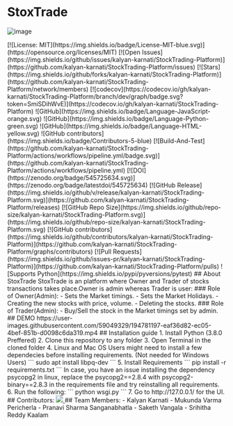 # StoxTrade
![image](https://user-images.githubusercontent.com/59049329/194774702-6af1c810-5d60-4746-afbd-3df559d41d70.png)
<!-->
[![License: MIT](https://img.shields.io/badge/License-MIT-blue.svg)](https://opensource.org/licenses/MIT)
[![Open Issues](https://img.shields.io/github/issues/kalyan-karnati/StockTrading-Platform)](https://github.com/kalyan-karnati/StockTrading-Platform/issues)
[![Stars](https://img.shields.io/github/forks/kalyan-karnati/StockTrading-Platform)](https://github.com/kalyan-karnati/StockTrading-Platform/network/members)
[![codecov](https://codecov.io/gh/kalyan-karnati/StockTrading-Platform/branch/dev/graph/badge.svg?token=SmiSDihWvE)](https://codecov.io/gh/kalyan-karnati/StockTrading-Platform)
![GitHub](https://img.shields.io/badge/Language-JavaScript-orange.svg)
![GitHub](https://img.shields.io/badge/Language-Python-green.svg)
![GitHub](https://img.shields.io/badge/Language-HTML-yellow.svg)
![GitHub contributors](https://img.shields.io/badge/Contributors-5-blue)
[![Build-And-Test](https://github.com/kalyan-karnati/StockTrading-Platform/actions/workflows/pipeline.yml/badge.svg)](https://github.com/kalyan-karnati/StockTrading-Platform/actions/workflows/pipeline.yml)
[![DOI](https://zenodo.org/badge/545725634.svg)](https://zenodo.org/badge/latestdoi/545725634)
[![GitHub Release](https://img.shields.io/github/v/release/kalyan-karnati/StockTrading-Platform.svg)](https://github.com/kalyan-karnati/StockTrading-Platform/releases)
[![GitHub Repo Size](https://img.shields.io/github/repo-size/kalyan-karnati/StockTrading-Platform.svg)](https://img.shields.io/github/repo-size/kalyan-karnati/StockTrading-Platform.svg)
[![GitHub contributors](https://img.shields.io/github/contributors/kalyan-karnati/StockTrading-Platform)](https://github.com/kalyan-karnati/StockTrading-Platform/graphs/contributors)
[![Pull Requests](https://img.shields.io/github/issues-pr/kalyan-karnati/StockTrading-Platform)](https://github.com/kalyan-karnati/StockTrading-Platform/pulls)
![Supports Python](https://img.shields.io/pypi/pyversions/pytest)

## About StoxTrade

StoxTrade is an platform where Owner and Trader of stocks transactions takes place.Owner is admin whereas Trader is user:
 
 ### Role of Owner(Admin):
 - Sets the Market timings.
 - Sets the Market Holidays.
 - Creating the new stocks with price, volume.
 - Deleting the stocks.
 
 ### Role of Trader(Admin):
 - Buy/Sell the stock in the Market timings set by admin.
 
## DEMO


https://user-images.githubusercontent.com/59049329/194781197-eaf36d82-ec05-4bef-851b-d0098c6da319.mp4




## Installation guide

1. Install Python (3.8.0 Preffered)

2. Clone this repository to any folder

3. Open Terminal in the cloned folder

4. Linux and Mac OS Users might need to install a few dependecies before installing requirements. (Not needed for Windows Users)

      ```
        sudo apt install libpq-dev
      ```  
5. Install Requirements

```
pip install -r requirements.txt

```

In case, you have an issue installing the dependency psycopg2 in linux, replace the psycopg2==2.8.4 with psycopg2-binary==2.8.3 in the requirements file and try reinstalling all requirements.


6. Run the following:
```
  python wsgi.py
```
7. Go to http://127.0.0.1/ for the UI.



## Contributors:
<a href = "https://github.com/kalyan-karnati/StockTrading-Platform/graphs/contributors">
  <img src = "https://contrib.rocks/image?repo=kalyan-karnati/StockTrading-Platform"/>
</a>

## Team Members:
- Kalyan Karnati
- Mukunda Varma Pericherla
- Pranavi Sharma Sanganabhatla
- Saketh Vangala
- Srihitha Reddy Kaalam
